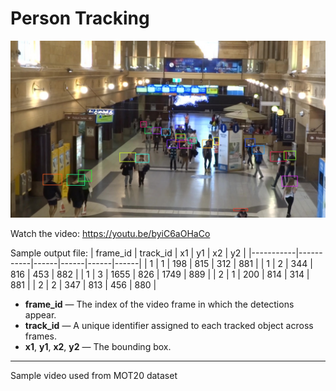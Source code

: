 # Person Tracking

![My image](BB/000001.jpg)

Watch the video: https://youtu.be/byiC6aOHaCo

Sample output file:
| frame_id | track_id |  x1  |  y1  |  x2  |  y2  |
|-----------|-----------|------|------|------|------|
| 1 | 1 | 198 | 815 | 312 | 881 |
| 1 | 2 | 344 | 816 | 453 | 882 |
| 1 | 3 | 1655 | 826 | 1749 | 889 |
| 2 | 1 | 200 | 814 | 314 | 881 |
| 2 | 2 | 347 | 813 | 456 | 880 |

- **frame_id** — The index of the video frame in which the detections appear.  
- **track_id** — A unique identifier assigned to each tracked object across frames.  
- **x1**, **y1**, **x2**, **y2** — The bounding box.  


-------------
Sample video used from MOT20 dataset
